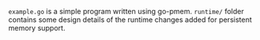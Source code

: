 `example.go` is a simple program written using go-pmem. `runtime/` folder
contains some design details of the runtime changes added for persistent memory
support.
